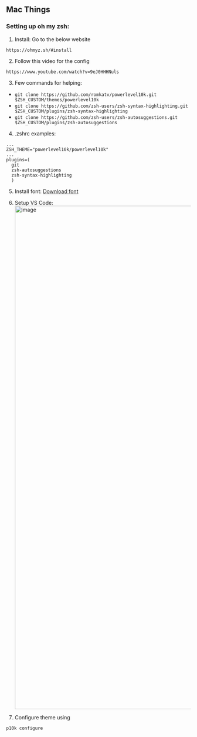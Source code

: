 ## Mac Things

### Setting up oh my zsh:
1. Install: Go to the below website
```
https://ohmyz.sh/#install
```

2. Follow this video for the config
```
https://www.youtube.com/watch?v=9eJ0HHHNuls
```

3. Few commands for helping:
  - `git clone https://github.com/romkatv/powerlevel10k.git $ZSH_CUSTOM/themes/powerlevel10k`
  - `git clone https://github.com/zsh-users/zsh-syntax-highlighting.git $ZSH_CUSTOM/plugins/zsh-syntax-highlighting`
  - `git clone https://github.com/zsh-users/zsh-autosuggestions.git $ZSH_CUSTOM/plugins/zsh-autosuggestions`

4. .zshrc examples:
```
...
ZSH_THEME="powerlevel10k/powerlevel10k"
...
plugins=(
  git
  zsh-autosuggestions
  zsh-syntax-highlighting
  )
```

5. Install font: [Download font](./font/SourceCodePro+Powerline+Awesome+Regular.ttf)

6. Setup VS Code: <img width="1368" alt="image" src="https://github.com/GeneralNitin/Configs/assets/61423609/ee706e23-e085-4a86-b402-f4185f7b1a50">


7. Configure theme using
```
p10k configure
```
